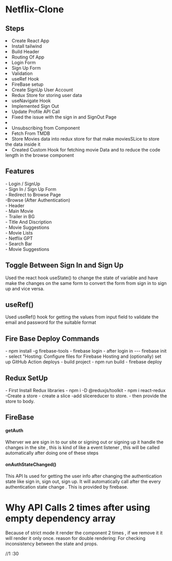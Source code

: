 <h1>Netflix-Clone</h1>

<h2>Steps</h2>
<ui>
<li>Create React App</li>
<li>Install tailwind</li>
<li>Build Header </li>
<li>Routing Of App </li>
<li>Login Form </li>
<li>Sign Up Form </li>
<li>Validation</li>
<li>useRef Hook</li>
<li>FireBase setup </li>
<li>Create SignUp User Account</li>
<li>Redux Store  for storing user data</li>
<li> useNavigate Hook </li>
<li>Implemented Sign Out </li>
<li>Update Profile API Call </li>
<li>Fixed the issue with the sign in and SignOut Page<li>
<li>Unsubscribing from Component </li>
<li>Fetch From TMDB </li>
<li>Store Movies data into redux store for that make moviesSLice to  store the data inside it </li>
<li>Created Custom Hook for  fetching movie Data  and to reduce the code length in the browse component</li>


</ui>



<h2>Features</h2> 
</hr>
- Login / SignUp </br>
  - Sign In / Sign Up Form </br>
  - Redirect to Browse Page </br>
-Browse (After Authentication) </br>
  - Header </br>
  - Main Movie </br>
     - Trailer in BG </br>
     - Title And Discription </br>
     - Movie Suggestions </br>
        - Movie Lists </br>
- Netflix GPT </br>
     - Search Bar </br>
     - Movie Suggestions </br>


<h2>Toggle Between Sign In and Sign Up </h2>
<p>Used the react hook useState() to change the state of variable and have make the changes on the same form to convert the form from sign in to sign up and vice  versa. </p>

<h2>useRef()</h2>
<p>Used useRef() hook for getting the values from input field to validate the email and password for the suitable format </p>


<h2>Fire Base Deploy Commands </h2>
- npm install -g firebase-tools
- firebase login
- after login in  --- firebase init
- select "Hosting: Configure files for Firebase Hosting and (optionally) set up GitHub Action deploys
- build project - npm run build
- firebase deploy

<h2>Redux SetUp</h2>
- First Install Redux libraries
    - npm i -D @reduxjs/toolkit
    - npm i react-redux
    -Create a store
    - create a slice
    -add slicereducer to store.
    - then provide the store to body.
    

<h2>FireBase</h2>
<h4>getAuth</h4>
<p>Wherver we are sign in to our site or signing out or signing up it handle the changes in the site  , this is kind of like a event listener , this will be called automatically after doing one of these steps </p>
<h4>onAuthStateChanged()</h4>
<p>This API Is used for getting the user info after changing the authentication state like sign in, sign out, sign up.  It will automatically call after the every authentication state change . This is provided by firebase.



<h1> Why API Calls 2 times after using empty dependency array </h1>
<p>Because of strict mode it render the component 2 times ,  if we remove it it will render it  only once.
reason for  double rendering: For checking inconsistency  between the state and props.</p>



//1 :30


